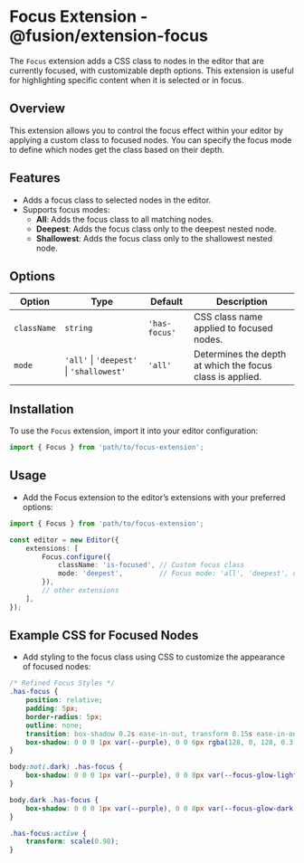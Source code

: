 # Focus Extension - @fusion/extension-focus

The `Focus` extension adds a CSS class to nodes in the editor that are currently focused, with customizable depth options. This extension is useful for highlighting specific content when it is selected or in focus.

## Overview

This extension allows you to control the focus effect within your editor by applying a custom class to focused nodes. You can specify the focus mode to define which nodes get the class based on their depth.

## Features

- Adds a focus class to selected nodes in the editor.
- Supports focus modes:
  - **All**: Adds the focus class to all matching nodes.
  - **Deepest**: Adds the focus class only to the deepest nested node.
  - **Shallowest**: Adds the focus class only to the shallowest nested node.

## Options

| Option       | Type                   | Default       | Description |
|--------------|------------------------|---------------|-------------|
| `className`  | `string`               | `'has-focus'` | CSS class name applied to focused nodes. |
| `mode`       | `'all'` \| `'deepest'` \| `'shallowest'` | `'all'` | Determines the depth at which the focus class is applied. |

## Installation

To use the `Focus` extension, import it into your editor configuration:

```typescript
import { Focus } from 'path/to/focus-extension';
```

## Usage

- Add the Focus extension to the editor’s extensions with your preferred options:

```typescript
import { Focus } from 'path/to/focus-extension';

const editor = new Editor({
    extensions: [
        Focus.configure({
            className: 'is-focused', // Custom focus class
            mode: 'deepest',         // Focus mode: 'all', 'deepest', or 'shallowest'
        }),
        // other extensions
    ],
});
```

## Example CSS for Focused Nodes

- Add styling to the focus class using CSS to customize the appearance of focused nodes:

```css
/* Refined Focus Styles */
.has-focus {
    position: relative;
    padding: 5px;
    border-radius: 5px;
    outline: none;
    transition: box-shadow 0.2s ease-in-out, transform 0.15s ease-in-out;
    box-shadow: 0 0 0 1px var(--purple), 0 0 6px rgba(128, 0, 128, 0.3);
}

body:not(.dark) .has-focus {
    box-shadow: 0 0 0 1px var(--purple), 0 0 8px var(--focus-glow-light);
}

body.dark .has-focus {
    box-shadow: 0 0 0 1px var(--purple), 0 0 8px var(--focus-glow-dark);
}

.has-focus:active {
    transform: scale(0.98);
}

```
